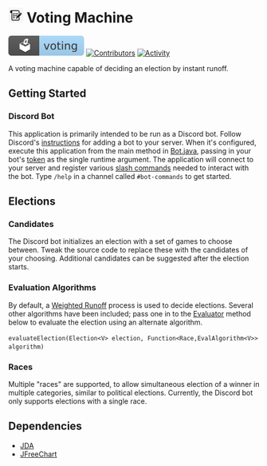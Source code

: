 # <img alt="Logo" src="src/main/resources/images/listicon.png" height="30"/> Voting Machine

<p>
    <img alt="Voting Badge" src="src/main/resources/images/votingbadge.svg" />
    <a href="https://github.com/ksscott/VotingMachine/graphs/contributors">
        <img src="https://img.shields.io/github/contributors/ksscott/VotingMachine" alt="Contributors" /></a>
    <a href="https://github.com/ksscott/VotingMachine/pulse">
        <img src="https://img.shields.io/github/commit-activity/m/ksscott/VotingMachine" alt="Activity" /></a>
</p>

A voting machine capable of deciding an election by instant runoff.

## Getting Started

### Discord Bot

This application is primarily intended to be run as a Discord bot. 
Follow Discord's [instructions](https://discord.com/developers/docs/getting-started) for adding a bot to your server. 
When it's configured, execute this application from the main method in [Bot.java](src/discord/bot/Bot.java), 
    passing in your bot's [token](https://discord.com/developers/docs/getting-started#configuring-your-bot) 
    as the single runtime argument.
The application will connect to your server and register various 
    [slash commands](https://discord.com/blog/slash-commands-are-here) needed to interact with the bot. 
Type `/help` in a channel called `#bot-commands` to get started.

## Elections

### Candidates

The Discord bot initializes an election with a set of games to choose between. 
Tweak the source code to replace these with the candidates of your choosing. 
Additional candidates can be suggested after the election starts.

### Evaluation Algorithms

By default, a [Weighted Runoff](https://electowiki.org/wiki/Instant_Runoff_Normalized_Ratings) 
    process is used to decide elections. 
Several other algorithms have been included; pass one in to the [Evaluator](src/algorithm/Evaluator.java) 
    method below to evaluate the election using an alternate algorithm.

`evaluateElection(Election<V> election, Function<Race,EvalAlgorithm<V>> algorithm)`

### Races

Multiple "races" are supported, to allow simultaneous election of a winner in multiple categories, 
    similar to political elections. 
Currently, the Discord bot only supports elections with a single race.

## Dependencies
* [JDA](https://github.com/discord-jda/JDA)
* [JFreeChart](https://www.jfree.org/jfreechart/)
